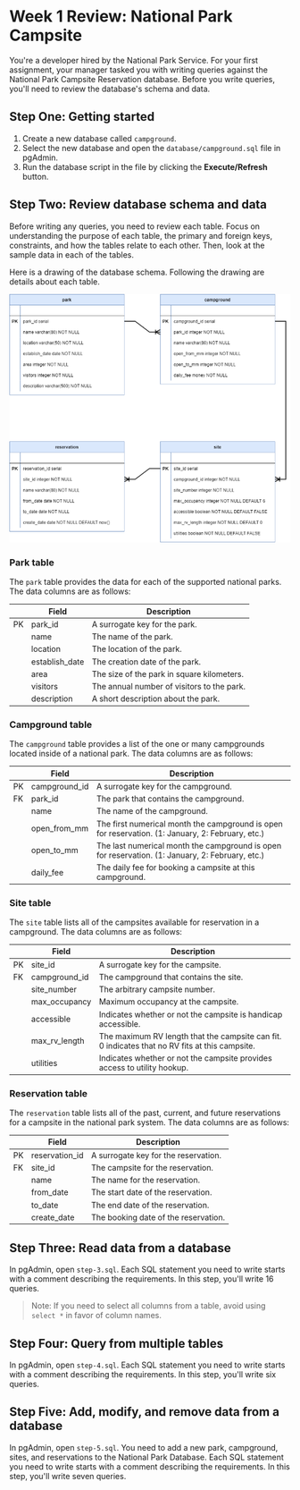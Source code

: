 # Week 1 Review: National Park Campsite

You're a developer hired by the National Park Service. For your first assignment, your manager tasked you with writing queries against the National Park Campsite Reservation database. Before you write queries, you'll need to review the database's schema and data.

## Step One: Getting started

1. Create a new database called `campground`.
2. Select the new database and open the `database/campground.sql` file in pgAdmin.
3. Run the database script in the file by clicking the **Execute/Refresh** button.

## Step Two: Review database schema and data

Before writing any queries, you need to review each table. Focus on understanding the purpose of each table, the primary and foreign keys, constraints, and how the tables relate to each other. Then, look at the sample data in each of the tables.

Here is a drawing of the database schema. Following the drawing are details about each table.

![Campground ERD](campground_erd.drawio.png)

### Park table

The `park` table provides the data for each of the supported national parks. The data columns are as follows:

|    | Field          | Description                                |
|----|----------------|--------------------------------------------|
| PK | park_id        | A surrogate key for the park.              |
|    | name           | The name of the park.                      |
|    | location       | The location of the park.                  |
|    | establish_date | The creation date of the park.             |
|    | area           | The size of the park in square kilometers. |
|    | visitors       | The annual number of visitors to the park. |
|    | description    | A short description about the park.        |

### Campground table

The `campground` table provides a list of the one or many campgrounds located inside of a national park. The data columns are as follows:

|    | Field         | Description                                                                                       |
|----|---------------|---------------------------------------------------------------------------------------------------|
| PK | campground_id | A surrogate key for the campground.                                                               |
| FK | park_id       | The park that contains the campground.                                                            |
|    | name          | The name of the campground.                                                                       |
|    | open_from_mm  | The first numerical month the campground is open for reservation. (1: January, 2: February, etc.) |
|    | open_to_mm    | The last numerical month the campground is open for reservation. (1: January, 2: February, etc.)  |
|    | daily_fee     | The daily fee for booking a campsite at this campground.                                          |

### Site table

The `site` table lists all of the campsites available for reservation in a campground. The data columns are as follows:

|    | Field         | Description                                                                                        |
|----|---------------|----------------------------------------------------------------------------------------------------|
| PK | site_id       | A surrogate key for the campsite.                                                                  |
| FK | campground_id | The campground that contains the site.                                                             |
|    | site_number   | The arbitrary campsite number.                                                                     |
|    | max_occupancy | Maximum occupancy at the campsite.                                                                 |
|    | accessible    | Indicates whether or not the campsite is handicap accessible.                                      |
|    | max_rv_length | The maximum RV length that the campsite can fit. 0 indicates that no RV fits at this campsite.     |
|    | utilities     | Indicates whether or not the campsite provides access to utility hookup.                           |

### Reservation table

The `reservation` table lists all of the past, current, and future reservations for a campsite in the national park system. The data columns are as follows:

|    | Field          | Description                          |
|----|----------------|--------------------------------------|
| PK | reservation_id | A surrogate key for the reservation. |
| FK | site_id        | The campsite for the reservation.    |
|    | name           | The name for the reservation.        |
|    | from_date      | The start date of the reservation.   |
|    | to_date        | The end date of the reservation.     |
|    | create_date    | The booking date of the reservation. |


## Step Three: Read data from a database

In pgAdmin, open `step-3.sql`. Each SQL statement you need to write starts with a comment describing the requirements. In this step, you'll write 16 queries.

> Note: If you need to select all columns from a table, avoid using `select *` in favor of column names.

## Step Four: Query from multiple tables

In pgAdmin, open `step-4.sql`. Each SQL statement you need to write starts with a comment describing the requirements. In this step, you'll write six queries.

## Step Five: Add, modify, and remove data from a database

In pgAdmin, open `step-5.sql`. You need to add a new park, campground, sites, and reservations to the National Park Database. Each SQL statement you need to write starts with a comment describing the requirements. In this step, you'll write seven queries.
